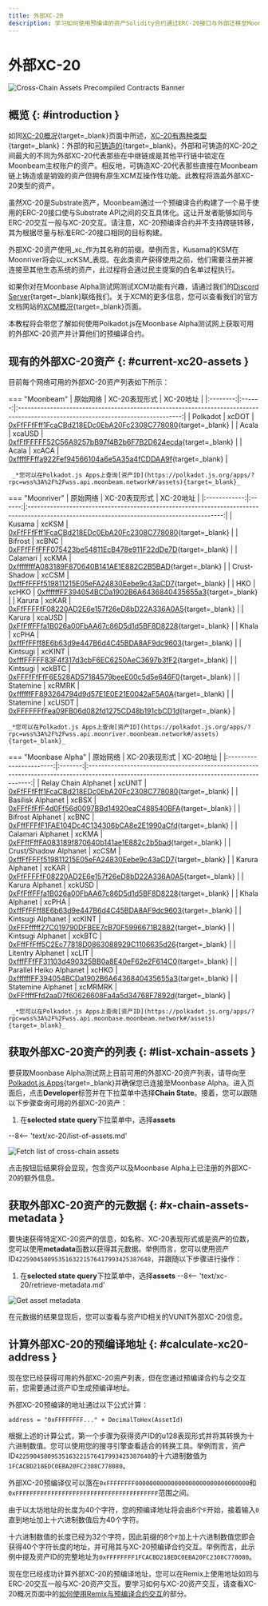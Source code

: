 ```yaml
---
title: 外部XC-20
description: 学习如何使用预编译的资产Solidity合约通过ERC-20接口与外部迁移至Moonbeam的跨链Token交互。
---
```


# 外部XC-20

![Cross-Chain Assets Precompiled Contracts Banner](/images/builders/xcm/xc20/xc20/xc20-banner.png)

## 概览 {: #introduction }

如同[XC-20概况](/builders/xcm/xc20/overview){target=_blank}页面中所述，[XC-20有两种类型](/builders/xcm/xc20/overview#types-of-xc-20s){target=_blank}：外部的和[可铸造的](/builders/xcm/xc20/overview#types-of-xc-20s){target=_blank}。外部和可铸造的XC-20之间最大的不同为外部XC-20代表那些在中继链或是其他平行链中锁定在Moonbeam主权账户的资产。相反地，可铸造XC-20代表那些直接在Moonbeam链上铸造或是销毁的资产但拥有原生XCM互操作性功能。此教程将涵盖外部XC-20类型的资产。 

虽然XC-20是Substrate资产，Moonbeam通过一个预编译合约构建了一个易于使用的ERC-20接口使与Substrate API之间的交互具体化。这让开发者能够如同与ERC-20交互一般与XC-20交互。请注意，XC-20预编译合约并不支持跨链转移，其为根据尽量与标准ERC-20接口相同的目标构建。

外部XC-20资产使用_xc_作为其名称的前缀。举例而言，Kusama的KSM在Moonriver将会以_xcKSM_表现。在此类资产获得使用之前，他们需要注册并被连接至其他生态系统的资产，此过程将会通过民主提案的白名单过程执行。

如果你对在Moonbase Alpha测试网测试XCM功能有兴趣，请通过我们的[Discord Server](https://discord.gg/PfpUATX){target=_blank}联络我们。关于XCM的更多信息，您可以查看我们的官方文档网站的[XCM概况](/builders/xcm/overview/){target=_blank}页面。

本教程将会带您了解如何使用Polkadot.js在Moonbase Alpha测试网上获取可用的外部XC-20资产并计算他们的预编译合约。

## 现有的外部XC-20资产 {: #current-xc20-assets }

目前每个网络可用的外部XC-20资产列表如下所示：

=== "Moonbeam"
    |  原始网络  | XC-20表现形式 |                                                           XC-20地址                                                           |
    |:--------:|:------:|:---------------------------------------------------------------------------------------------------------------------------------:|
    | Polkadot | xcDOT  | [0xFfFFfFff1FcaCBd218EDc0EbA20Fc2308C778080](https://moonscan.io/token/0xFfFFfFff1FcaCBd218EDc0EbA20Fc2308C778080){target=_blank} |
    |  Acala   | xcaUSD | [0xfFfFFFFF52C56A9257bB97f4B2b6F7B2D624ecda](https://moonscan.io/token/0xfFfFFFFF52C56A9257bB97f4B2b6F7B2D624ecda){target=_blank} |
    |  Acala   | xcACA  | [0xffffFFffa922Fef94566104a6e5A35a4fCDDAA9f](https://moonscan.io/token/0xffffFFffa922Fef94566104a6e5A35a4fCDDAA9f){target=_blank} |

     _*您可以在Polkadot.js Apps上查询[资产ID](https://polkadot.js.org/apps/?rpc=wss%3A%2F%2Fwss.api.moonbeam.network#/assets){target=_blank}_

=== "Moonriver"
    |    原始网络    | XC-20表现形式 |                                                                XC-20地址                                                                |
    |:------------:|:------:|:-------------------------------------------------------------------------------------------------------------------------------------------:|
    |    Kusama    | xcKSM  | [0xFfFFfFff1FcaCBd218EDc0EbA20Fc2308C778080](https://moonriver.moonscan.io/token/0xffffffff1fcacbd218edc0eba20fc2308c778080){target=_blank} |
    |   Bifrost    | xcBNC  | [0xFFfFFfFFF075423be54811EcB478e911F22dDe7D](https://moonriver.moonscan.io/token/0xFFfFFfFFF075423be54811EcB478e911F22dDe7D){target=_blank} |
    |   Calamari   | xcKMA  | [0xffffffffA083189F870640B141AE1E882C2B5BAD](https://moonriver.moonscan.io/token/0xffffffffA083189F870640B141AE1E882C2B5BAD){target=_blank} |
    | Crust-Shadow | xcCSM  | [0xffFfFFFf519811215E05eFA24830Eebe9c43aCD7](https://moonriver.moonscan.io/token/0xffFfFFFf519811215E05eFA24830Eebe9c43aCD7){target=_blank} |
    |     HKO      | xcHKO  | [0xffffffFF394054BCDa1902B6A6436840435655a3](https://moonriver.moonscan.io/token/0xffffffFF394054BCDa1902B6A6436840435655a3){target=_blank} |
    |    Karura    | xcKAR  | [0xFfFFFFfF08220AD2E6e157f26eD8bD22A336A0A5](https://moonriver.moonscan.io/token/0xFfFFFFfF08220AD2E6e157f26eD8bD22A336A0A5){target=_blank} |
    |    Karura    | xcaUSD | [0xFfFffFFfa1B026a00FbAA67c86D5d1d5BF8D8228](https://moonriver.moonscan.io/token/0xFfFffFFfa1B026a00FbAA67c86D5d1d5BF8D8228){target=_blank} |
    |    Khala     | xcPHA  | [0xffFfFFff8E6b63d9e447B6d4C45BDA8AF9dc9603](https://moonriver.moonscan.io/token/0xffFfFFff8E6b63d9e447B6d4C45BDA8AF9dc9603){target=_blank} |
    |   Kintsugi   | xcKINT | [0xfffFFFFF83F4f317d3cbF6EC6250AeC3697b3fF2](https://moonriver.moonscan.io/token/0xfffFFFFF83F4f317d3cbF6EC6250AeC3697b3fF2){target=_blank} |
    |   Kintsugi   | xckBTC | [0xFFFfFfFfF6E528AD57184579beeE00c5d5e646F0](https://moonriver.moonscan.io/token/0xFFFfFfFfF6E528AD57184579beeE00c5d5e646F0){target=_blank} |
    |  Statemine   | xcRMRK | [0xffffffFF893264794d9d57E1E0E21E0042aF5A0A](https://moonriver.moonscan.io/token/0xffffffFF893264794d9d57E1E0E21E0042aF5A0A){target=_blank} |
    |  Statemine   | xcUSDT | [0xFFFFFFfFea09FB06d082fd1275CD48b191cbCD1d](https://moonriver.moonscan.io/token/0xFFFFFFfFea09FB06d082fd1275CD48b191cbCD1d){target=_blank} |

    _*您可以在Polkadot.js Apps上查询[资产ID](https://polkadot.js.org/apps/?rpc=wss%3A%2F%2Fwss.api.moonriver.moonbeam.network#/assets){target=_blank}_

=== "Moonbase Alpha"
    |         原始网络          | XC-20表现形式  |                                                               XC-20地址                                                                |
    |:-----------------------:|:-------:|:------------------------------------------------------------------------------------------------------------------------------------------:|
    |  Relay Chain Alphanet   | xcUNIT  | [0xFfFFfFff1FcaCBd218EDc0EbA20Fc2308C778080](https://moonbase.moonscan.io/token/0xFfFFfFff1FcaCBd218EDc0EbA20Fc2308C778080){target=_blank} |
    |    Basilisk Alphanet    |  xcBSX  | [0xFFfFfFfF4d0Ff56d0097BBd14920eaC488540BFA](https://moonbase.moonscan.io/token/0xFFfFfFfF4d0Ff56d0097BBd14920eaC488540BFA){target=_blank} |
    |    Bifrost Alphanet     |  xcBNC  | [0xFffFFFfF1FAE104Dc4C134306bCA8e2E1990aCfd](https://moonbase.moonscan.io/token/0xFffFFFfF1FAE104Dc4C134306bCA8e2E1990aCfd){target=_blank} |
    |    Calamari Alphanet    |  xcKMA  | [0xFFffFffFA083189f870640b141ae1E882c2b5bad](https://moonbase.moonscan.io/token/0xFFffFffFA083189f870640b141ae1E882c2b5bad){target=_blank} |
    |  Crust/Shadow Alphanet  |  xcCSM  | [0xffFfFFFf519811215E05eFA24830Eebe9c43aCD7](https://moonbase.moonscan.io/token/0xffFfFFFf519811215E05eFA24830Eebe9c43aCD7){target=_blank} |
    |     Karura Alphanet     |  xcKAR  | [0xFfFFFFfF08220AD2E6e157f26eD8bD22A336A0A5](https://moonbase.moonscan.io/token/0xFfFFFFfF08220AD2E6e157f26eD8bD22A336A0A5){target=_blank} |
    |     Karura Alphanet     | xckUSD  | [0xFfFffFFfa1B026a00FbAA67c86D5d1d5BF8D8228](https://moonbase.moonscan.io/token/0xFfFffFFfa1B026a00FbAA67c86D5d1d5BF8D8228){target=_blank} |
    |     Khala Alphanet      |  xcPHA  | [0xffFfFFff8E6b63d9e447B6d4C45BDA8AF9dc9603](https://moonbase.moonscan.io/token/0xffFfFFff8E6b63d9e447B6d4C45BDA8AF9dc9603){target=_blank} |
    |    Kintsugi Alphanet    | xcKINT  | [0xFFFfffff27C019790DFBEE7cB70F5996671B2882](https://moonbase.moonscan.io/token/0xFFFfffff27C019790DFBEE7cB70F5996671B2882){target=_blank} |
    |    Kintsugi Alphanet    | xckBTC  | [0xFffFfFff5C2Ec77818D0863088929C1106635d26](https://moonbase.moonscan.io/token/0xFffFfFff5C2Ec77818D0863088929C1106635d26){target=_blank} |
    |    Litentry Alphanet    |  xcLIT  | [0xfffFFfFF31103d490325BB0a8E40eF62e2F614C0](https://moonbase.moonscan.io/token/0xfffFFfFF31103d490325BB0a8E40eF62e2F614C0){target=_blank} |
    | Parallel Heiko Alphanet |  xcHKO  | [0xffffffFF394054BCDa1902B6A6436840435655a3](https://moonbase.moonscan.io/token/0xffffffFF394054BCDa1902B6A6436840435655a3){target=_blank} |
    |   Statemine Alphanet    | xcMRMRK | [0xFFffffFfd2aaD7f60626608Fa4a5d34768F7892d](https://moonbase.moonscan.io/token/0xFFffffFfd2aaD7f60626608Fa4a5d34768F7892d){target=_blank} |    

     _*您可以在Polkadot.js Apps上查询[资产ID](https://polkadot.js.org/apps/?rpc=wss%3A%2F%2Fwss.api.moonbase.moonbeam.network#/assets){target=_blank}_

## 获取外部XC-20资产的列表 {: #list-xchain-assets }

要获取Moonbase Alpha测试网上目前可用的外部XC-20资产列表，请导向至[Polkadot.js Apps](https://polkadot.js.org/apps/?rpc=wss%3A%2F%2Fwss.api.moonbase.moonbeam.network#/explorer){target=_blank}并确保您已连接至Moonbase Alpha。进入页面后，点击**Developer**标签并在下拉菜单中选择**Chain State**。接着，您可以跟随以下步骤查询可用的外部XC-20资产：

1. 在**selected state query**下拉菜单中，选择**assets**

--8<-- 'text/xc-20/list-of-assets.md'

![Fetch list of cross-chain assets](/images/builders/xcm/xc20/xc20/xc20-1.png)

点击按钮后结果将会显现，包含资产以及Moonbase Alpha上已注册的外部XC-20的额外信息。

## 获取外部XC-20资产的元数据 {: #x-chain-assets-metadata }

要快速获得特定XC-20资产的信息，如名称、XC-20表现形式或是资产的位数，您可以使用**metadata**函数以获得其元数据。举例而言，您可以使用资产ID`42259045809535163221576417993425387648`，并跟随以下步骤进行操作：

1. 在**selected state query**下拉菜单中，选择**assets**
--8<-- 'text/xc-20/retrieve-metadata.md'

![Get asset metadata](/images/builders/xcm/xc20/xc20/xc20-2.png)

在元数据的结果显现后，您可以查看与资产ID相关的VUNIT外部XC-20信息。

## 计算外部XC-20的预编译地址 {: #calculate-xc20-address }

现在您已经获得可用的外部XC-20资产列表，但在您通过预编译合约与之交互前，您需要通过资产ID生成预编译地址。

外部XC-20预编译的地址通过以下公式计算：

```
address = "0xFFFFFFFF..." + DecimalToHex(AssetId)
```

根据上述的计算公式，第一个步骤为获得资产ID的u128表现形式并将其转换为十六进制数值。您可以使用您的搜寻引擎查看适合的转换工具。举例而言，资产ID`42259045809535163221576417993425387648`的十六进制数值为`1FCACBD218EDC0EBA20FC2308C778080`。

外部XC-20预编译仅可以落在`0xFFFFFFFF00000000000000000000000000000000`和`0xFFFFFFFFFFFFFFFFFFFFFFFFFFFFFFFFFFFFFFFF`范围之间。

由于以太坊地址的长度为40个字符，您的预编译地址将会由8个`F`开始，接着输入`0`直到地址加上十六进制数值后为40个字符。

十六进制数值的长度已经为32个字符，因此前缀的8个`F`加上十六进制数值您即会获得40个字符长度的地址，并可用其与XC-20预编译合约交互。举例而言，此示例中提及资产ID的完整地址为`0xFFFFFFFF1FCACBD218EDC0EBA20FC2308C778080`。

现在您已经成功计算外部XC-20的预编译地址，您可以在Remix上使用地址如同与ERC-20交互一般与XC-20资产交互。要学习如何与XC-20资产交互，请查看XC-20概况页面中的[如何使用Remix与预编译合约交互](/builders/xcm/xc20/overview/#interact-with-the-precompile-using-remix)的部分。
